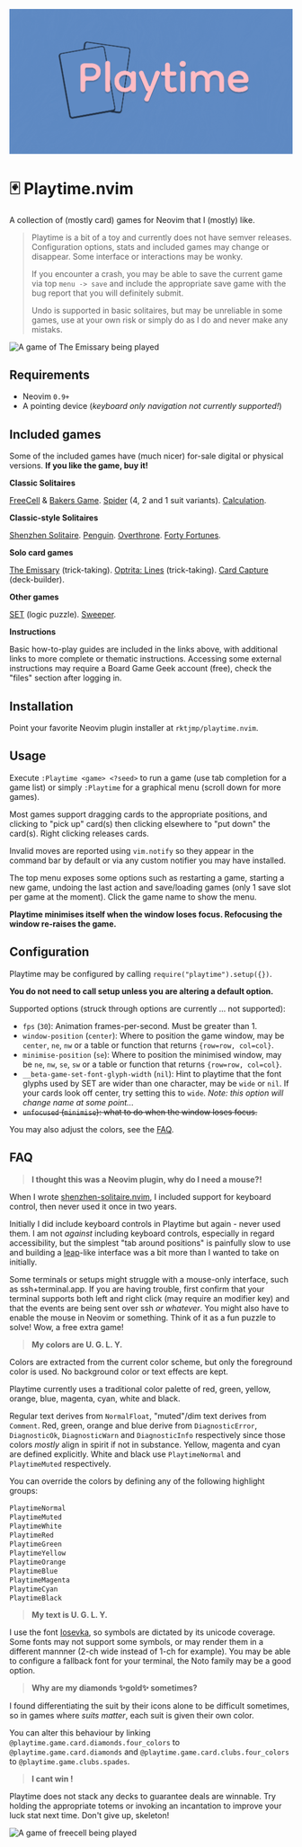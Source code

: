 ![Playtime Logo](playtime.png)

🃏 Playtime.nvim
==

A collection of (mostly card) games for Neovim that I (mostly) like.

> Playtime is a bit of a toy and currently does not have semver releases.
> Configuration options, stats and included games may change or disappear.
> Some interface or interactions may be wonky.
>
> If you encounter a crash, you may be able to save the current game via top `menu
> -> save` and include the appropriate save game with the bug report that you
> will definitely submit.
>
> Undo is supported in basic solitaires, but may be unreliable in some games,
> use at your own risk or simply do as I do and never make any mistaks.

![A game of The Emissary being played](https://github.com/rktjmp/playtime.nvim/assets/866010/2a9eccbf-d403-4761-b080-18e9112cbce1)

Requirements
--

- Neovim `0.9+`
- A pointing device (*keyboard only navigation not currently supported!*)

Included games
--

Some of the included games have (much nicer) for-sale digital or physical
versions. **If you like the game, buy it!**

**Classic Solitaires**

[FreeCell](fnl/playtime/game/freecell/README.md) & [Bakers
Game](fnl/playtime/game/freecell/README.md#variants). [Spider](fnl/playtime/game/spider/README.md) (4, 2 and 1 suit
variants). [Calculation](fnl/playtime/game/calculation/README.md).

**Classic-style Solitaires**

[Shenzhen Solitaire](fnl/playtime/game/shenzhen-solitaire/README.md).
[Penguin](fnl/playtime/game/penguin/README.md). [Overthrone](fnl/playtime/game/overthrone/README.md).
[Forty Fortunes](fnl/playtime/game/forty-fortunes/README.md).

**Solo card games**

[The Emissary](fnl/playtime/game/the-emissary/README.md) (trick-taking).
[Optrita: Lines](fnl/playtime/game/optrita-lines/README.md) (trick-taking).
[Card Capture](fnl/playtime/game/card-capture/README.md) (deck-builder).

**Other games**

[SET](fnl/playtime/game/set/README.md) (logic puzzle).
[Sweeper](fnl/playtime/game/sweeper/README.md).

**Instructions**

Basic how-to-play guides are included in the links above, with additional links
to more complete or thematic instructions. Accessing some external instructions
may require a Board Game Geek account (free), check the "files" section after
logging in.

Installation
--

Point your favorite Neovim plugin installer at `rktjmp/playtime.nvim`.

Usage
--

Execute `:Playtime <game> <?seed>` to run a game (use tab completion for a game
list) or simply `:Playtime` for a graphical menu (scroll down for more games).

Most games support dragging cards to the appropriate positions, and clicking to
"pick up" card(s) then clicking elsewhere to "put down" the card(s). Right
clicking releases cards.

Invalid moves are reported using `vim.notify` so they appear in the command bar
by default or via any custom notifier you may have installed.

The top menu exposes some options such as restarting a game, starting a new
game, undoing the last action and save/loading games (only 1 save slot per game
at the moment). Click the game name to show the menu.

**Playtime minimises itself when the window loses focus. Refocusing the window
re-raises the game.**

Configuration
--

Playtime may be configured by calling `require("playtime").setup({})`.

**You do not need to call setup unless you are altering a default option.**

Supported options (struck through options are currently ... not supported):

- `fps` (`30`): Animation frames-per-second. Must be greater than 1.
- `window-position` (`center`): Where to position the game window, may be
  `center`, `ne`, `nw` or a table or function that returns `{row=row, col=col}`.
- `minimise-position` (`se`): Where to position the minimised window, may be
  `ne`, `nw`, `se`, `sw` or a table or function that returns `{row=row, col=col}`.
- `__beta-game-set-font-glyph-width` (`nil`): Hint to playtime that the font
  glyphs used by SET are wider than one character, may be `wide` or `nil`. If
  your cards look off center, try setting this to `wide`. *Note: this option
  will change name at some point...*
- ~~`unfocused` (`minimise`): what to do when the window loses focus.~~

You may also adjust the colors, see the [FAQ](#FAQ).

FAQ
--

> **I thought this was a Neovim plugin, why do I need a mouse?!**

When I wrote
[shenzhen-solitaire.nvim](https://github.com/rktjmp/shenzhen-solitaire.nvim), I
included support for keyboard control, then never used it once in two years.

Initially I did include keyboard controls in Playtime but again - never used
them. I am not *against* including keyboard controls, especially in regard
accessibility, but the simplest "tab around positions" is painfully
slow to use and building a [leap](https://github.com/ggandor/leap.nvim)-like
interface was a bit more than I wanted to take on initially.

Some terminals or setups might struggle with a mouse-only interface, such as
ssh+terminal.app. If you are having trouble, first confirm that your terminal
supports both left and right click (may require an modifier key) and that the
events are being sent over ssh *or whatever*. You might also have to enable the
mouse in Neovim or something. Think of it as a fun puzzle to solve! Wow, a free
extra game!

> **My colors are U. G. L. Y.**

Colors are extracted from the current color scheme, but only the foreground
color is used. No background color or text effects are kept.

Playtime currently uses a traditional color palette of red, green, yellow,
orange, blue, magenta, cyan, white and black.

Regular text derives from `NormalFloat`, "muted"/dim text derives from
`Comment`. Red, green, orange and blue derive from `DiagnosticError`,
`DiagnosticOk`, `DiagnosticWarn` and `DiagnosticInfo` respectively since those
colors *mostly* align in spirit if not in substance. Yellow, magenta and cyan
are defined explicitly. White and black use `PlaytimeNormal` and
`PlaytimeMuted` respectively.

You can override the colors by defining any of the following highlight groups:

    PlaytimeNormal
    PlaytimeMuted
    PlaytimeWhite
    PlaytimeRed
    PlaytimeGreen
    PlaytimeYellow
    PlaytimeOrange
    PlaytimeBlue
    PlaytimeMagenta
    PlaytimeCyan
    PlaytimeBlack

> **My text is U. G. L. Y.**

I use the font [Iosevka](https://typeof.net/Iosevka/), so symbols are dictated
by its unicode coverage. Some fonts may not support some symbols, or may render
them in a different mannner (2-ch wide instead of 1-ch for example). You may be
able to configure a fallback font for your terminal, the Noto family may be a
good option.

> **Why are my diamonds ✨gold✨ sometimes?**

I found differentiating the suit by their icons alone to be difficult
sometimes, so in games where *suits matter*, each suit is given their own
color.

You can alter this behaviour by linking
`@playtime.game.card.diamonds.four_colors` to `@playtime.game.card.diamonds`
and `@playtime.game.card.clubs.four_colors` to `@playtime.game.clubs.spades`.

> **I cant win <seed>!**

Playtime does not stack any decks to guarantee deals are winnable. Try holding
the appropriate totems or invoking an incantation to improve your luck stat next
time. Don't give up, skeleton!

![A game of freecell being played](https://github.com/rktjmp/playtime.nvim/assets/866010/69459815-1a16-45f5-bc87-23fd8406da1d)
